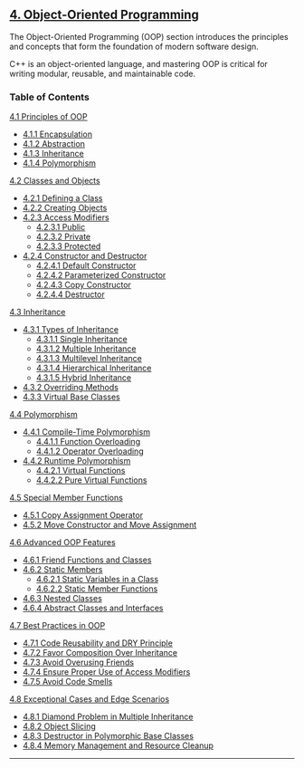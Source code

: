 ## [4. Object-Oriented Programming](#4-object-oriented-programming)

The Object-Oriented Programming (OOP) section introduces the principles and concepts that form the foundation of modern software design. 

C++ is an object-oriented language, and mastering OOP is critical for writing modular, reusable, and maintainable code.

### Table of Contents

[4.1 Principles of OOP](https://github.com/AkshayChandole/Cpp-Handbook/blob/main/ObjectOrientedProgramming/PrinciplesOfOOP.md#41-principles-of-oop)
- [4.1.1 Encapsulation](https://github.com/AkshayChandole/Cpp-Handbook/blob/main/ObjectOrientedProgramming/PrinciplesOfOOP.md#411-encapsulation)  
- [4.1.2 Abstraction](https://github.com/AkshayChandole/Cpp-Handbook/blob/main/ObjectOrientedProgramming/PrinciplesOfOOP.md#412-abstraction)  
- [4.1.3 Inheritance](https://github.com/AkshayChandole/Cpp-Handbook/blob/main/ObjectOrientedProgramming/PrinciplesOfOOP.md#413-inheritance)  
- [4.1.4 Polymorphism](https://github.com/AkshayChandole/Cpp-Handbook/blob/main/ObjectOrientedProgramming/PrinciplesOfOOP.md#414-polymorphism)  

[4.2 Classes and Objects]()
- [4.2.1 Defining a Class]()  
- [4.2.2 Creating Objects]()  
- [4.2.3 Access Modifiers]()  
  - [4.2.3.1 Public]()  
  - [4.2.3.2 Private]()  
  - [4.2.3.3 Protected]()  
- [4.2.4 Constructor and Destructor]()  
  - [4.2.4.1 Default Constructor]()  
  - [4.2.4.2 Parameterized Constructor]()  
  - [4.2.4.3 Copy Constructor]()  
  - [4.2.4.4 Destructor]()  

[4.3 Inheritance]()
- [4.3.1 Types of Inheritance]()  
  - [4.3.1.1 Single Inheritance]()  
  - [4.3.1.2 Multiple Inheritance]()  
  - [4.3.1.3 Multilevel Inheritance]()  
  - [4.3.1.4 Hierarchical Inheritance]()  
  - [4.3.1.5 Hybrid Inheritance]()  
- [4.3.2 Overriding Methods]()  
- [4.3.3 Virtual Base Classes]()  

[4.4 Polymorphism]()
- [4.4.1 Compile-Time Polymorphism]()  
  - [4.4.1.1 Function Overloading]()  
  - [4.4.1.2 Operator Overloading]()  
- [4.4.2 Runtime Polymorphism]()  
  - [4.4.2.1 Virtual Functions]()  
  - [4.4.2.2 Pure Virtual Functions]()  

[4.5 Special Member Functions]()
- [4.5.1 Copy Assignment Operator]()  
- [4.5.2 Move Constructor and Move Assignment]()  

[4.6 Advanced OOP Features]()  
- [4.6.1 Friend Functions and Classes]()  
- [4.6.2 Static Members]()  
  - [4.6.2.1 Static Variables in a Class]()  
  - [4.6.2.2 Static Member Functions]()  
- [4.6.3 Nested Classes]()  
- [4.6.4 Abstract Classes and Interfaces]()  

[4.7 Best Practices in OOP]()
- [4.7.1 Code Reusability and DRY Principle]()  
- [4.7.2 Favor Composition Over Inheritance]()  
- [4.7.3 Avoid Overusing Friends]()  
- [4.7.4 Ensure Proper Use of Access Modifiers]()  
- [4.7.5 Avoid Code Smells]()  

[4.8 Exceptional Cases and Edge Scenarios]()
- [4.8.1 Diamond Problem in Multiple Inheritance]()  
- [4.8.2 Object Slicing]()  
- [4.8.3 Destructor in Polymorphic Base Classes]()  
- [4.8.4 Memory Management and Resource Cleanup]()  

---
